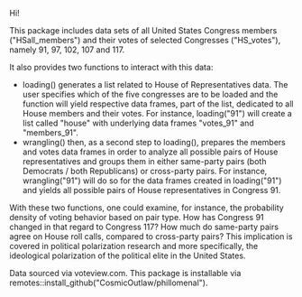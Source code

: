 Hi! 

This package includes data sets of all United States Congress members ("HSall_members") and their votes of selected Congresses ("HS_votes"), namely 91, 97, 102, 107 and 117.

It also provides two functions to interact with this data:
- loading() generates a list related to House of Representatives data. The user specifies which of the five congresses are to be loaded and the function will yield respective data frames, part of the list, dedicated to all House members and their votes. For instance, loading("91") will create a list called "house" with underlying data frames "votes_91" and "members_91".
- wrangling() then, as a second step to loading(), prepares the members and votes data frames in order to analyze all possible pairs of House representatives and groups them in either same-party pairs (both Democrats / both Republicans) or cross-party pairs. For instance, wrangling("91") will do so for the data frames created in loading("91") and yields all possible pairs of House representatives in Congress 91.

With these two functions, one could examine, for instance, the probability density of voting behavior based on pair type. How has Congress 91 changed in that regard to Congress 117? How much do same-party pairs agree on House roll calls, compared to cross-party pairs? This implication is covered in political polarization research and more specifically, the ideological polarization of the political elite in the United States.

Data sourced via voteview.com. This package is installable via remotes::install_github("CosmicOutlaw/phillomenal").
